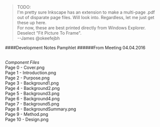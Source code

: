 
>TODO:<br />
>I'm pretty sure Inkscape has an extension to make a multi-page .pdf out of disparate page files. Will look into. Regardless, let me just get these up here.<br />
>For now, these are best printed directly from Windows Explorer. Deselect "Fit Picture To Frame".<br />
>--James @okeefejbh

####Development Notes Pamphlet
######From Meeting 04.04.2016

<br />_Component Files_<br />
Page 0 - Cover.png<br />
Page 1 - Introduction.png<br />
Page 2 - Purpose.png<br />
Page 3 - Background1.png<br />
Page 4 - Background2.png<br />
Page 5 - Background3.png<br />
Page 6 - Background4.png<br />
Page 7 - Background5.png<br />
Page 8 - BackgroundSummary.png<br />
Page 9 - Method.png<br />
Page 10 - Design.png<br />
